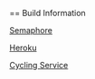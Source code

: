== Build Information

[Semaphore](https://semaphoreapp.com/marcusrugger/cycling-service)

[Heroku](https://dashboard-next.heroku.com/apps/cycling-service/resources)

[Cycling Service](http://cycling-service.herokuapp.com/)
